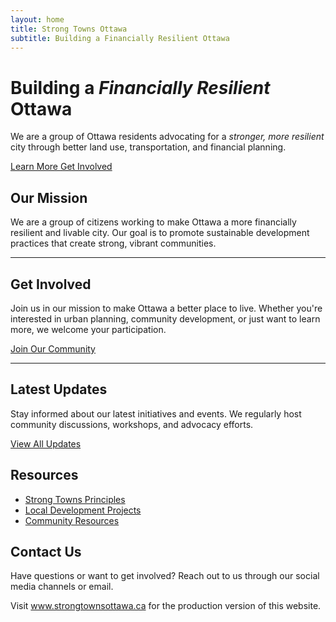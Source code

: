 ```yaml
---
layout: home
title: Strong Towns Ottawa
subtitle: Building a Financially Resilient Ottawa
---
```


<div class="hero-banner">
    <div class="hero-overlay"></div>
    <div class="container">
        <div class="row">
            <div class="col-12">
                <div class="hero-content">
                    <h1 class="hero-title">Building a <em>Financially Resilient</em> Ottawa</h1>
                    <p class="hero-text">We are a group of Ottawa residents advocating for a <em>stronger, more resilient</em> city through better land use, transportation, and financial planning.</p>
                    <div class="hero-buttons">
                        <a href="/about" class="hero-btn hero-btn-yellow">
                            <i class="fas fa-info-circle"></i>
                            <span>Learn More</span>
                        </a>
                        <a href="/get-involved" class="hero-btn hero-btn-blue">
                            <i class="fas fa-hands-helping"></i>
                            <span>Get Involved</span>
                        </a>
                    </div>
                </div>
            </div>
        </div>
    </div>
</div>

<div class="container">
    <div class="row">
        <div class="col-lg-8 col-lg-offset-2 col-md-10 col-md-offset-1">
            <div class="post-preview">
                <h2 class="post-title">Our Mission</h2>
                <p>We are a group of citizens working to make Ottawa a more financially resilient and livable city. Our goal is to promote sustainable development practices that create strong, vibrant communities.</p>
            </div>
            <hr>
            <div class="post-preview">
                <h2 class="post-title">Get Involved</h2>
                <p>Join us in our mission to make Ottawa a better place to live. Whether you're interested in urban planning, community development, or just want to learn more, we welcome your participation.</p>
                <a href="#" class="btn btn-primary">Join Our Community</a>
            </div>
            <hr>
            <div class="post-preview">
                <h2 class="post-title">Latest Updates</h2>
                <p>Stay informed about our latest initiatives and events. We regularly host community discussions, workshops, and advocacy efforts.</p>
                <a href="#" class="btn btn-default">View All Updates</a>
            </div>
        </div>
    </div>
</div>

<div class="container">
    <div class="row">
        <div class="col-lg-8 col-lg-offset-2 col-md-10 col-md-offset-1">
            <div class="post-preview">
                <h2 class="post-title">Resources</h2>
                <ul>
                    <li><a href="#">Strong Towns Principles</a></li>
                    <li><a href="#">Local Development Projects</a></li>
                    <li><a href="#">Community Resources</a></li>
                </ul>
            </div>
        </div>
    </div>
</div>

<div class="container">
    <div class="row">
        <div class="col-lg-8 col-lg-offset-2 col-md-10 col-md-offset-1">
            <div class="post-preview">
                <h2 class="post-title">Contact Us</h2>
                <p>Have questions or want to get involved? Reach out to us through our social media channels or email.</p>
                <p>Visit <a href="https://www.strongtownsottawa.ca">www.strongtownsottawa.ca</a> for the production version of this website.</p>
            </div>
        </div>
    </div>
</div>